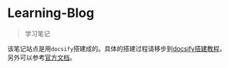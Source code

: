# Learning-Blog

> 学习笔记

该笔记站点是用`docsify`搭建成的。具体的搭建过程请移步到[docsify搭建教程](/docsify/docsify.md)。另外可以参考[官方文档](https://docsify.js.org/#/)。